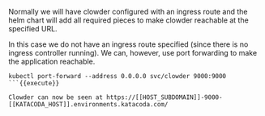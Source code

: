 Normally we will have clowder configured with an ingress route and the helm chart will add all required pieces to make clowder reachable at the specified URL.

In this case we do not have an ingress route specified (since there is no ingress controller running). We can, however, use port forwarding to make the application reachable.

```
kubectl port-forward --address 0.0.0.0 svc/clowder 9000:9000
```{{execute}}

Clowder can now be seen at https://[[HOST_SUBDOMAIN]]-9000-[[KATACODA_HOST]].environments.katacoda.com/
